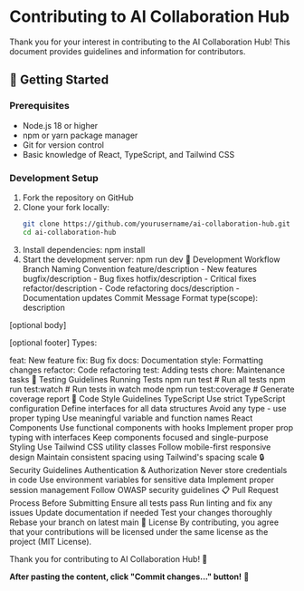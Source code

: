 # Contributing to AI Collaboration Hub

Thank you for your interest in contributing to the AI Collaboration Hub! This document provides guidelines and information for contributors.

## 🚀 Getting Started

### Prerequisites
- Node.js 18 or higher
- npm or yarn package manager
- Git for version control
- Basic knowledge of React, TypeScript, and Tailwind CSS

### Development Setup
1. Fork the repository on GitHub
2. Clone your fork locally:
   ```bash
   git clone https://github.com/yourusername/ai-collaboration-hub.git
   cd ai-collaboration-hub
3. Install dependencies:
   npm install
4. Start the development server:
   npm run dev
🔄 Development Workflow
Branch Naming Convention
feature/description - New features
bugfix/description - Bug fixes
hotfix/description - Critical fixes
refactor/description - Code refactoring
docs/description - Documentation updates
Commit Message Format
type(scope): description

[optional body]

[optional footer]
Types:

feat: New feature
fix: Bug fix
docs: Documentation
style: Formatting changes
refactor: Code refactoring
test: Adding tests
chore: Maintenance tasks
🧪 Testing Guidelines
Running Tests
npm run test          # Run all tests
npm run test:watch    # Run tests in watch mode
npm run test:coverage # Generate coverage report
🎨 Code Style Guidelines
TypeScript
Use strict TypeScript configuration
Define interfaces for all data structures
Avoid any type - use proper typing
Use meaningful variable and function names
React Components
Use functional components with hooks
Implement proper prop typing with interfaces
Keep components focused and single-purpose
Styling
Use Tailwind CSS utility classes
Follow mobile-first responsive design
Maintain consistent spacing using Tailwind's spacing scale
🔒 Security Guidelines
Authentication & Authorization
Never store credentials in code
Use environment variables for sensitive data
Implement proper session management
Follow OWASP security guidelines
📋 Pull Request Process
Before Submitting
Ensure all tests pass
Run linting and fix any issues
Update documentation if needed
Test your changes thoroughly
Rebase your branch on latest main
📄 License
By contributing, you agree that your contributions will be licensed under the same license as the project (MIT License).

Thank you for contributing to AI Collaboration Hub! 🚀



**After pasting the content, click "Commit changes..." button!** 🎯
